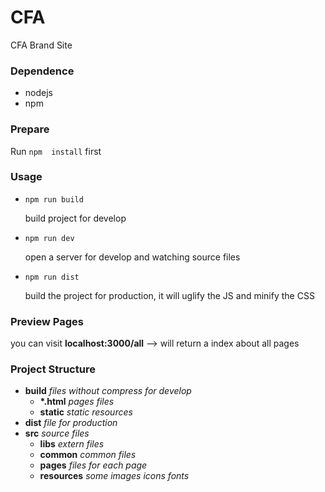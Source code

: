 # CFA
  CFA Brand Site

### Dependence
  * nodejs
  * npm

### Prepare
  Run `npm  install` first

### Usage
  - `npm run build`

    build project for develop

  - `npm run dev`

    open a server for develop and watching source files

  - `npm run dist`

    build the project for production, it will uglify the JS and
    minify the CSS

### Preview Pages
you can visit **localhost:3000/all** --> will return a index about all pages

### Project Structure
  - **build** *files without compress for develop*
    - **\*.html** *pages files*
    - **static** *static resources*
  - **dist** *file for production*
  - **src** *source files*
    - **libs** *extern files*
    - **common** *common files*
    - **pages** *files for each page*
    - **resources** *some images icons fonts*
